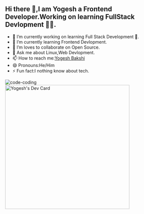 ## Hi there 👋,I am Yogesh a Frontend Developer.Working on learning FullStack Devlopment 👨‍💻.

- 🔭 I’m currently working on learning Full Stack Development 🏹.
- 🌱 I’m currently learning Frontend Devlopment.
- 👯 I’m loves to collaborate on Open Source.
- 💬 Ask me about Linux,Web Devlopment.
- 📫 How to reach me:[Yogesh Bakshi](https://www.linkedin.com/in/yogesh-bakshi-4638b91b7/)
- 😄 Pronouns:He/Him
- ⚡ Fun fact:I nothing know about tech.


<!--   <img src=""> -->

![code-coding](https://github.com/bakshiyogesh/yogesh784/assets/83563027/84b32518-b89e-47ff-b7a6-bc8d509d71a9)
<a href="https://app.daily.dev/yogesh6"><img src="https://api.daily.dev/devcards/e779d2e467274b8b9be25322e11a3506.png?r=8lt" width="400" alt="Yogesh's Dev Card"/></a>
